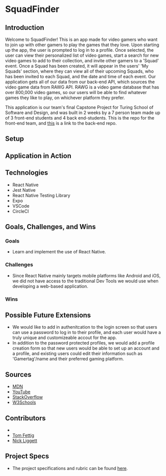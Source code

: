 # SquadFinder

## Introduction
  Welcome to SquadFinder! This is an app made for video gamers who want to join up with other gamers to play the games that they love. Upon starting up the app, the user is prompted to log in to a profile.  Once selected, the user can view their personalized list of video games, start a search for new video games to add to their collection, and invite other gamers to a 'Squad' event. Once a Squad has been created, it will appear in the users' 'My Squads' section, where they can view all of their upcoming Squads, who has been invited to each Squad, and the date and time of each event.  Our application gets all of our data from our back-end API, which sources the video game data from RAWG API. RAWG is a video game database that has over 800,000 video games, so our users will be able to find whatever games they like to play, on whichever platform they prefer.
  
  This application is our team's final Capstone Project for Turing School of Software and Design, and was built in 2 weeks by a 7 person team made up of 3 front-end students and 4 back end-students. This is the repo for the front-end team, and [this](https://github.com/Squadfinder/backend-ruby) is a link to the back-end repo.
  
## Setup


## Application in Action


## Technologies
  - React Native
  - Jest Native
  - React Native Testing Library
  - Expo
  - VSCode
  - CircleCI

## Goals, Challenges, and Wins
### Goals
 - Learn and implement the use of React Native.

### Challenges
 - Since React Native mainly targets mobile platforms like Android and iOS, we did not have access to the traditional Dev Tools we would use when developing a web-based application.

### Wins


## Possible Future Extensions
  - We would like to add in authenitcation to the login screen so that users can use a password to log in to their profile, and each user would have a truly unique and customizeable accout for the app.
  - In addition to the password protected profiles, we would add a profile creation form so that new users would be able to set up an account and a profile, and existing users could edit their information such as 'Gamertag'/name and their preferred gaming platform.

## Sources
  - [MDN](http://developer.mozilla.org/en-US/)
  - [YouTube](https://www.youtube.com/)
  - [StackOverflow](https://www.stackoverflow.com/)
  - [W3Schools](https://www.w3schools.com/)
  
## Contributors
  - 
  - [Tom Fettig](https://github.com/tfettig22)
  - [Nick Liggett](https://github.com/NickLiggett)
  
## Project Specs
 - The project specifications and rubric can be found [here](https://mod4.turing.edu/projects/capstone/).
